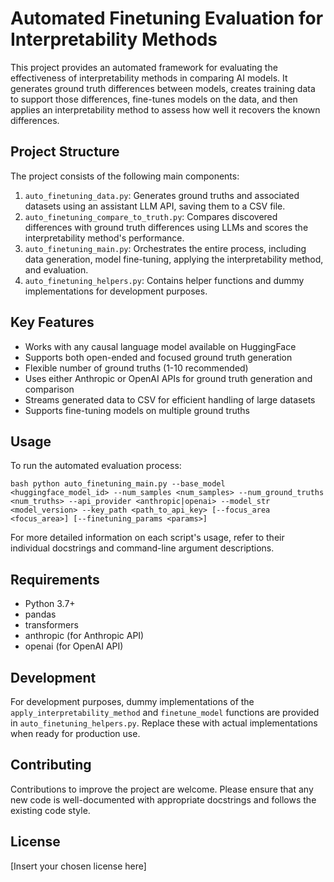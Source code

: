 # Automated Finetuning Evaluation for Interpretability Methods

This project provides an automated framework for evaluating the effectiveness of interpretability methods in comparing AI models. It generates ground truth differences between models, creates training data to support those differences, fine-tunes models on the data, and then applies an interpretability method to assess how well it recovers the known differences.

## Project Structure

The project consists of the following main components:

1. `auto_finetuning_data.py`: Generates ground truths and associated datasets using an assistant LLM API, saving them to a CSV file.
2. `auto_finetuning_compare_to_truth.py`: Compares discovered differences with ground truth differences using LLMs and scores the interpretability method's performance.
3. `auto_finetuning_main.py`: Orchestrates the entire process, including data generation, model fine-tuning, applying the interpretability method, and evaluation.
4. `auto_finetuning_helpers.py`: Contains helper functions and dummy implementations for development purposes.

## Key Features

- Works with any causal language model available on HuggingFace
- Supports both open-ended and focused ground truth generation
- Flexible number of ground truths (1-10 recommended)
- Uses either Anthropic or OpenAI APIs for ground truth generation and comparison
- Streams generated data to CSV for efficient handling of large datasets
- Supports fine-tuning models on multiple ground truths

## Usage

To run the automated evaluation process:
```
bash python auto_finetuning_main.py --base_model <huggingface_model_id> --num_samples <num_samples> --num_ground_truths <num_truths> --api_provider <anthropic|openai> --model_str <model_version> --key_path <path_to_api_key> [--focus_area <focus_area>] [--finetuning_params <params>]
```

For more detailed information on each script's usage, refer to their individual docstrings and command-line argument descriptions.

## Requirements

- Python 3.7+
- pandas
- transformers
- anthropic (for Anthropic API)
- openai (for OpenAI API)

## Development

For development purposes, dummy implementations of the `apply_interpretability_method` and `finetune_model` functions are provided in `auto_finetuning_helpers.py`. Replace these with actual implementations when ready for production use.

## Contributing

Contributions to improve the project are welcome. Please ensure that any new code is well-documented with appropriate docstrings and follows the existing code style.

## License

[Insert your chosen license here]